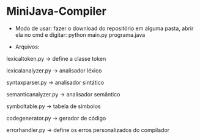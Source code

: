 # MiniJava-Compiler

* Modo de usar:
fazer o download do repositório em alguma pasta, abrir ela no cmd e digitar:
  python main.py programa.java

* Arquivos:

lexicaltoken.py -> define a classe token

lexicalanalyzer.py -> analisador léxico

syntaxparser.py -> analisador sintático

semanticanalyzer.py -> analisador semântico

symboltable.py -> tabela de símbolos

codegenerator.py -> gerador de código

errorhandler.py -> define os erros personalizados do compilador
